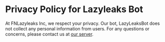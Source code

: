 # Privacy Policy for Lazyleaks Bot

At FNLazyleaks Inc, we respect your privacy. Our bot, LazyLeaksBot does not collect any personal information from users.
For any questions or concerns, please contact us at [our server](https://discord.gg/QX5hXpgaqd).
